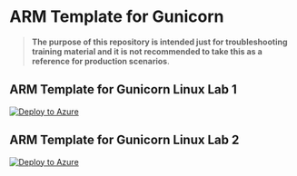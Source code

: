 # ARM Template for Gunicorn

> **The purpose of this repository is intended just for troubleshooting training material and it is not recommended to take this as a reference for production scenarios**.

## ARM Template for Gunicorn Linux Lab 1

[![Deploy to Azure](https://aka.ms/deploytoazurebutton)](https://portal.azure.com/#create/Microsoft.Template/uri/https%3A%2F%2Fraw.githubusercontent.com%2Fazureossd%2Farm-templates-gunicorn%2Fmaster%2Fgunicorn-linux-1.json)

## ARM Template for Gunicorn Linux Lab 2

[![Deploy to Azure](https://aka.ms/deploytoazurebutton)](https://portal.azure.com/#create/Microsoft.Template/uri/https%3A%2F%2Fraw.githubusercontent.com%2Fazureossd%2Farm-templates-gunicorn%2Fmaster%2Fgunicorn-linux-2.json)
